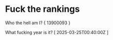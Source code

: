 # Fuck the rankings

Who the hell am I?
{ 13900093 }

What fucking year is it?
[ 2025-03-25T00:40:00Z ]
